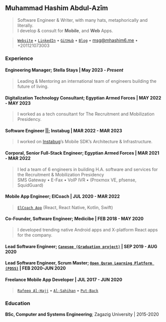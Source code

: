 ## Muhammad Hashim Abdul-Azîm

> Software Engineer & Writer, with many hats, metaphorically and literally. \
>  I develop & consult for **Mobile**, and **Web** Apps.

> [`Website`](https://mhashim6.me) • [`LinkedIn`](https://www.linkedin.com/in/mhashim6/) • [`GitHub`](https://github.com/mhashim6) • [`Blog`](https://blog.mhashim6.me) • <msg@mhashim6.me> • +201121073003

### Experience

#### Engineering Manager; Stella Stays | May 2023 - _Present_  
> Leading & Mentoring an international team of engineers building the future of living.
#### Digitalization Technology Consultant; Egyptian Armed Forces | MAY 2022 - MAY 2023
> I worked as a tech consultant for The Recruitment and Mobilization Presidency.
#### Software Engineer ||; Instabug | MAR 2022 - MAR 2023  
> I worked on [Instabug](https://instabug.com)’s Mobile SDK’s Architecture & Infrastructure.
<!-- > \- R&D  
> \- Kotlin Multi-Platform Mobile Support  
> \- Designed new internal JSON API SPECs  
> \- Designed a new DB layer SPECs  
> \- Created Cloud Functions for CI  
> \- Reduced yearly tooling and automation costs  
> \- Planned and lead Instabug's Android Studio Plugin  
> \- Redesigned and re-wrote the Mobile SDK CI Pipelines  
> \- SWAT Engineer  
> \- Enriched both internal & external Docs  -->

#### Corporal, Senior Full-Stack Engineer; Egyptian Armed Forces | MAR 2021 - MAR 2022  
> I led a team of 6 engineers in building H.A. software and services for the Recruitment & Mobilization Presidency  
> SMS Gateway • E-Fax • VoIP IVR • (Proxmox VE, pfsense, SquidGuard)
<!-- <div style="page-break-after: always;"></div> -->

#### Mobile App Engineer; ElCoach | JUL 2020 - MAR 2022  
> [`ElCoach App`](https://elcoach.me) (React, React Native, Kotlin, Swift)
<!-- > \- Maintained and developed the native side of [`ElCoach app`](https://elcoach.me) (Kotlin & Swift)  
> \- Built a unified React Native API for Apple Health & Google Fit integration on iOS & Android  
> \- R&D  
> \- Huawei App Gallery SDKs Integration  
> \- Regularly conducted refactoring & architecture design phases   -->

#### Co-Founder, Software Engineer; Medicibe | FEB 2018 - MAY 2020

> I developed trending native Android apps and X-platform React apps for the company.

#### Lead Software Engineer; [`Canesee (Graduation project)`](https://github.com/canesee-project)  | SEP 2019 - AUG 2020

<!-- > \- I worked with/lead a team of 10 engineers  
> \- I designed the overall system architecture & a modular architecture for the Android app  
> \- I designed a framework to run all machine learning models efficiently & simultaneously on our smart glasses (raspberry pi)   -->

#### Lead Software Engineer, Scrum Master; [`Open Quran Learning Platform (FOSS)`](https://github.com/Open-Quran-Learning) | FEB 2020-JUN 2020

#### Freelance Mobile App Developer | JUL 2017 - JUN 2020

> [`Rafeeq Al-Hajj`](https://play.google.com/store/apps/details?id=com.kaf.hajjcompanion) • [`Al-Sahihan`](https://play.google.com/store/apps/details?id=mhashim6.android.thetwoauthentics) • [`Put-Back`](https://play.google.com/store/apps/details?id=mhashim6.android.putback)


<!-- > \- Apply Scrum methodology in a 100% remote team of 12 engineers while experimenting with the team to explore adhoc practices to achieve our goals in morbid working conditions (COVID-19)  
> \- Design and implement the Frontend with **ReactJs**   -->

<!-- #### Key Open Source Contributions
> [`Pi4J/pi4j-kotlin`](https://github.com/Pi4J/pi4j-kotlin) • [`PySceneDetect`](https://pyscenedetect.readthedocs.io/en/stable/) -->
  <!-- > I'm primarily responsible for [bringing Kotlin to the Raspberry Pi](https://pi4j.com/kotlin/). -->

  <!-- > [Live detection](https://github.com/Breakthrough/PySceneDetect/pull/151) for changing scenes in videos. -->
### Education
**BSc, Computer and Systems Engineering**; Zagazig University | 2015-2020
<!-- ### Human Languages
Arabic _(Native)_ • English _(Bilingual Proficiency)_ • German _(A1 level)_ -->
<!-- > <msg@mhashim6.me> • +201121073003 • Egypt -->
